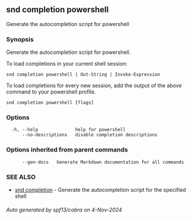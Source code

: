## snd completion powershell

Generate the autocompletion script for powershell

### Synopsis

Generate the autocompletion script for powershell.

To load completions in your current shell session:

	snd completion powershell | Out-String | Invoke-Expression

To load completions for every new session, add the output of the above command
to your powershell profile.


```
snd completion powershell [flags]
```

### Options

```
  -h, --help              help for powershell
      --no-descriptions   disable completion descriptions
```

### Options inherited from parent commands

```
      --gen-docs   Generate Markdown documentation for all commands
```

### SEE ALSO

* [snd completion](snd_completion.md)	 - Generate the autocompletion script for the specified shell

###### Auto generated by spf13/cobra on 4-Nov-2024
